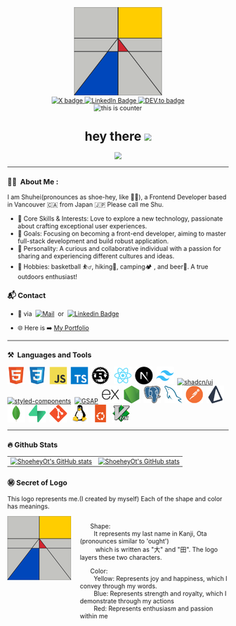 <div id="header" align="center">
    <img src="public/logo.svg" width="200" />
    <div id="badge">
        <a href="https://twitter.com/Shuhei_Ota" target="_blank">
        <img src="https://img.shields.io/badge/x.com-black?logo=X&logoColor=white&style=for-the-badge" alt="X badge"/>
        </a>
        <a href="https://www.linkedin.com/in/shuhei-ota-994287289/" target="_blank">
        <img src="https://img.shields.io/badge/LinkedIn-blue?logo=linkedin&logoColor=white&style=for-the-badge" alt="LinkedIn Badge" />
        </a>
        <a href="https://dev.to/shoeheyot" target="_blank">
        <img src="https://img.shields.io/badge/dev.to-black?logo=dev.to&logoColor=white&style=for-the-badge" alt="DEV.to badge"/>
        </a>
    </div>
    <img src="https://komarev.com/ghpvc/?username=ShoeheyOt&style=flat-square&color=blue" alt="this is counter"/>
    <h1>hey there
    <img src="https://i.giphy.com/media/v1.Y2lkPTc5MGI3NjExOHZiNXd2NTFjMGJnamZ2aGd0cjVxbTI0d3F5dGd5bmY3YmZvcTlleCZlcD12MV9pbnRlcm5hbF9naWZfYnlfaWQmY3Q9cw/hvRJCLFzcasrR4ia7z/giphy.gif" width="30px"/>
    </h1>
</div>
<div align="center">
    <img src="https://i.giphy.com/media/v1.Y2lkPTc5MGI3NjExeWF5bm5pYTIydjlsYm91Z241Z3B0NXdiOTRqNGQ1NjQ0Z2hlN254NyZlcD12MV9pbnRlcm5hbF9naWZfYnlfaWQmY3Q9Zw/iIqmM5tTjmpOB9mpbn/giphy.gif"/>
</div>

---

### :man_technologist: &nbsp;About Me :

I am Shuhei(pronounces as shoe-hey, like :athletic_shoe::wave:), a Frontend Developer based in Vancouver :canada: from Japan :jp: Please call me Shu.

- :mag_right: Core Skills & Interests: Love to explore a new technology, passionate about crafting exceptional user experiences.
- :triangular_flag_on_post: Goals: Focusing on becoming a front-end developer, aiming to master full-stack development and build robust application.
- :bearded_person: Personality: A curious and collaborative individual with a passion for sharing and experiencing different cultures and ideas.
- :tada: Hobbies: basketball :basketball_man:, hiking:hiking_boot:, camping:camping: , and beer:beers:. A true outdoors enthusiast!

### :mailbox_with_mail: Contact

- :envelope_with_arrow: via &nbsp;[![Mail](https://img.shields.io/badge/-GMAIL-red?style=flat&logo=gmail&logoColor=white)](mailto:shuhei.ota.so@gmail.com) &nbsp;or &nbsp;[![Linkedin Badge](https://img.shields.io/badge/-Shu-blue?style=flat&logo=Linkedin&logoColor=white)](https://www.linkedin.com/in/shuhei-ota-994287289/)

- :globe_with_meridians: Here is :arrow_right:&nbsp;[My Portfolio](https://portfolio-theta-murex-82.vercel.app/)

---

### :hammer_and_pick: &nbsp;Languages and Tools

<p>
    <a href="https://developer.mozilla.org/en-US/docs/Web/HTML" target="_blank" rel="noreferrer"><img src="https://github.com/devicons/devicon/blob/master/icons/html5/html5-original.svg" title="html" alt="HTML" width="40" height="40"/></a>&nbsp;
    <a href="https://developer.mozilla.org/en-US/docs/Web/CSS"><img src="https://github.com/devicons/devicon/blob/master/icons/css3/css3-original.svg" title="css" alt="CSS" width="40" height="40"/></a>&nbsp;
    <a href="https://developer.mozilla.org/en-US/docs/Web/JavaScript"><img src="https://github.com/devicons/devicon/blob/master/icons/javascript/javascript-original.svg" title="Javascript" alt="Javascript" width="40" height="40"/></a>&nbsp;
    <a href="https://www.typescriptlang.org/"><img src="https://github.com/devicons/devicon/blob/master/icons/typescript/typescript-original.svg" title="Typescript" alt="Typescript" width="40" height="40"/></a>&nbsp;
    <a href="https://www.rust-lang.org/"><img src="https://github.com/devicons/devicon/blob/master/icons/rust/rust-original.svg" title="Rust" alt="Rust" width="40" height="40"/></a> &nbsp;
    <a href="https://react.dev/"><img src="https://github.com/devicons/devicon/blob/master/icons/react/react-original.svg" title="React" alt="React" width="40" height="40"/></a>&nbsp;
    <a href="https://nextjs.org/"><img src="https://github.com/devicons/devicon/blob/master/icons/nextjs/nextjs-original.svg" title="Nextjs" alt="Nextjs" width="40" height="40"/></a>&nbsp;
    <a href="https://tailwindcss.com/"><img src="https://github.com/devicons/devicon/blob/master/icons/tailwindcss/tailwindcss-original.svg" title="TailwindCSS" alt="TailwindCSS" width="40" height="40"/></a>&nbsp;
    <a href="https://ui.shadcn.com/"><img src="https://cdn.simpleicons.org/shadcnui" title="shadcn/ui" alt="shadcn/ui" width="40" height="40"/></a>&nbsp;
    <a href="https://styled-components.com/"><img src="https://cdn.simpleicons.org/styledcomponents" title="styled-components" alt="styled-components" width="40" height="40"/></a>&nbsp;
    <a href="https://gsap.com/"><img src="https://cdn.simpleicons.org/greensock" title="GSAP" alt="GSAP" width="40" height="40"/></a>&nbsp;
    <a href="https://expressjs.com/"><img src="https://github.com/devicons/devicon/blob/master/icons/express/express-original.svg" title="expressjs" alt="expressjs" width="40" height="40"/></a>&nbsp;
    <a href="https://nodejs.org/en"><img src="https://github.com/devicons/devicon/blob/master/icons/nodejs/nodejs-original.svg" title="node-js" alt="node-js" width="40" height="40"/></a>&nbsp;
    <a href="https://www.postgresql.org/"><img src="https://github.com/devicons/devicon/blob/master/icons/postgresql/postgresql-original.svg" title="postgreSQL" alt="postgreSQL" width="40" height="40"/></a>&nbsp;
    <a href="https://www.mysql.com/"><img src="https://github.com/devicons/devicon/blob/master/icons/mysql/mysql-original.svg" title="mysql" alt="mydql" width="40" height="40"/></a>&nbsp;
    <a href="https://www.postman.com/"><img src="https://github.com/devicons/devicon/blob/master/icons/postman/postman-original.svg" title="postman" alt="postman" width="40" height="40"/></a>&nbsp;
    <a href="https://www.prisma.io/"><img src="https://github.com/devicons/devicon/blob/master/icons/prisma/prisma-original.svg" title="prisma" alt="prisma" width="40" height="40"/></a>&nbsp;
    <a href="https://www.mongodb.com/"><img src="https://github.com/devicons/devicon/blob/master/icons/mongodb/mongodb-original.svg" title="mongoDB" alt="mongoDB" width="40" height="40"/></a>&nbsp;
    <a href="https://supabase.com/"><img src="https://github.com/devicons/devicon/blob/master/icons/supabase/supabase-original.svg" title="supabase" alt="supabase" width="40" height="40"/></a>&nbsp;
    <a href="https://git-scm.com/"><img src="https://github.com/devicons/devicon/blob/master/icons/git/git-original.svg" title="git" alt="git" width="40" height="40"/></a>&nbsp;
    <a href="https://www.linux.org/"><img src="https://github.com/devicons/devicon/blob/master/icons/linux/linux-original.svg" title="Linux" alt="Linux" width="40" height="40"/></a>&nbsp;
    <a href="https://ubuntu.com/"><img src="https://github.com/devicons/devicon/blob/master/icons/ubuntu/ubuntu-original.svg" title="Ubuntsu" alt="Ubuntsu" width="40" height="40"/></a>&nbsp;
    <a href="https://www.vim.org/"><img src="https://github.com/devicons/devicon/blob/master/icons/vim/vim-original.svg" title="VIM" alt="VIM" width="40" height="40"/></a>&nbsp;
</p>

---

### :fire:&nbsp;Github Stats

<table>
  <tr>
    <td align="center">
      <a href="http://www.github.com/ShoeheyOt">
        <img src="https://github-readme-stats.vercel.app/api?username=ShoeheyOt&show_icons=true&hide=&count_private=true&title_color=0891b2&text_color=ffffff&icon_color=0891b2&bg_color=1c1917&hide_border=true&show_icons=true" alt="ShoeheyOt's GitHub stats" />
      </a>
    </td>
    <td align="center">
      <a href="http://www.github.com/ShoeheyOt">
        <img src="https://github-readme-stats.vercel.app/api/top-langs/?username=ShoeheyOt&hide_progress=true&layout=compact&theme=vision-friendly-dark" alt="ShoeheyOt's GitHub stats" />
      </a>
    </td>
  </tr>
</table>

### :secret:&nbsp;Secret of Logo

This logo represents me.(I created by myself)
Each of the shape and color has meanings.

<div style="display:flex; justify-content: space-bwtween;">
  <div id="logo-image" style="flex-basis: 30%; margin-right:20px;"> 
    <img  align="left" src="public/logo.svg" width=200/>
  </div>
  <div id="logo-description" style="flex-basis: 70%;">
    <p>&nbsp;&nbsp;&nbsp;&nbsp;&nbsp;&nbsp;Shape:</br>&nbsp;&nbsp;&nbsp;&nbsp;&nbsp;&nbsp;&nbsp;&nbsp;It represents my last name in Kanji, Ota (pronounces similar to 'ought') </br>&nbsp;&nbsp;&nbsp;&nbsp;&nbsp;&nbsp;&nbsp;&nbsp; which is written as "大" and "田". The logo layers these two characters.
    </p>
    <p>&nbsp;&nbsp;&nbsp;&nbsp;&nbsp;&nbsp;Color:</br>&nbsp;&nbsp;&nbsp;&nbsp;&nbsp;&nbsp;&nbsp;&nbsp;Yellow: Represents joy and happiness, which I convey through my words.</br>&nbsp;&nbsp;&nbsp;&nbsp;&nbsp;&nbsp;&nbsp;&nbsp;Blue: Represents strength and royalty, which I demonstrate through my actions</br>&nbsp;&nbsp;&nbsp;&nbsp;&nbsp;&nbsp;&nbsp;&nbsp;Red: Represents enthusiasm and passion within me
    </p>
  </div>
</div>

<!---
ShoeheyOt/ShoeheyOt is a ✨ special ✨ repository because its `README.md` (this file) appears on your GitHub profile.
You can click the Preview link to take a look at your changes.
--->
